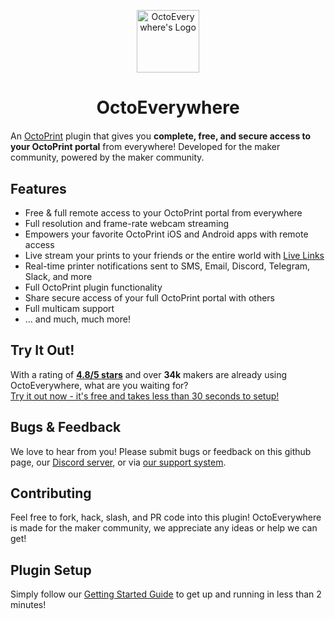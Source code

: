 <p align="center"><img src="https://octoeverywhere.com/img/logo.png" alt="OctoEverywhere's Logo" style="width:100px" /></p>
<h1 align="center" style="margin-bottom:20px">OctoEverywhere</h1>

An [OctoPrint](https://octoprint.org/) plugin that gives you **complete, free, and secure access to your OctoPrint portal** from everywhere! Developed for the maker community, powered by the maker community.

## Features

- Free & full remote access to your OctoPrint portal from everywhere
- Full resolution and frame-rate webcam streaming
- Empowers your favorite OctoPrint iOS and Android apps with remote access
- Live stream your prints to your friends or the entire world with [Live Links](https://octoeverywhere.com/live)
- Real-time printer notifications sent to SMS, Email, Discord, Telegram, Slack, and more
- Full OctoPrint plugin functionality
- Share secure access of your full OctoPrint portal with others
- Full multicam support
- ... and much, much more!

## Try It Out!

With a rating of **[4.8/5 stars](https://www.trustpilot.com/review/octoeverywhere.com)** and over **34k** makers are already using OctoEverywhere, what are you waiting for? 
<br/>
[Try it out now - it's free and takes less than 30 seconds to setup!](https://octoeverywhere.com/getstarted?source=github_plugin_repo)


## Bugs & Feedback

We love to hear from you! Please submit bugs or feedback on this github page, our [Discord server](https://discord.gg/v3qbxPee4E), or via [our support system](https://octoeverywhere.com/support).

## Contributing 

Feel free to fork, hack, slash, and PR code into this plugin! OctoEverywhere is made for the maker community, we appreciate any ideas or help we can get!

## Plugin Setup

Simply follow our [Getting Started Guide](https://octoeverywhere.com/getstarted?source=github_plugin_repo) to get up and running in less than 2 minutes!